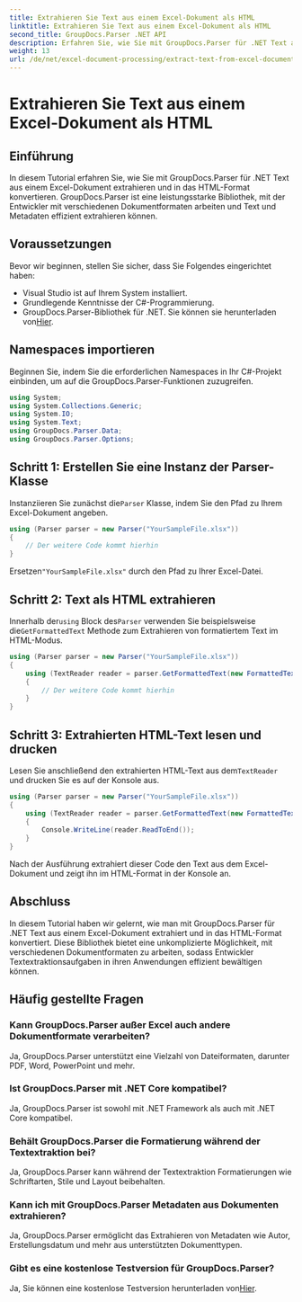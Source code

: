 ```yaml
---
title: Extrahieren Sie Text aus einem Excel-Dokument als HTML
linktitle: Extrahieren Sie Text aus einem Excel-Dokument als HTML
second_title: GroupDocs.Parser .NET API
description: Erfahren Sie, wie Sie mit GroupDocs.Parser für .NET Text aus Excel-Dokumenten extrahieren und in HTML konvertieren.
weight: 13
url: /de/net/excel-document-processing/extract-text-from-excel-document-as-html/
---
```


# Extrahieren Sie Text aus einem Excel-Dokument als HTML

## Einführung
In diesem Tutorial erfahren Sie, wie Sie mit GroupDocs.Parser für .NET Text aus einem Excel-Dokument extrahieren und in das HTML-Format konvertieren. GroupDocs.Parser ist eine leistungsstarke Bibliothek, mit der Entwickler mit verschiedenen Dokumentformaten arbeiten und Text und Metadaten effizient extrahieren können.
## Voraussetzungen
Bevor wir beginnen, stellen Sie sicher, dass Sie Folgendes eingerichtet haben:
- Visual Studio ist auf Ihrem System installiert.
- Grundlegende Kenntnisse der C#-Programmierung.
-  GroupDocs.Parser-Bibliothek für .NET. Sie können sie herunterladen von[Hier](https://releases.groupdocs.com/parser/net/).
## Namespaces importieren
Beginnen Sie, indem Sie die erforderlichen Namespaces in Ihr C#-Projekt einbinden, um auf die GroupDocs.Parser-Funktionen zuzugreifen.
```csharp
using System;
using System.Collections.Generic;
using System.IO;
using System.Text;
using GroupDocs.Parser.Data;
using GroupDocs.Parser.Options;
```
## Schritt 1: Erstellen Sie eine Instanz der Parser-Klasse
 Instanziieren Sie zunächst die`Parser` Klasse, indem Sie den Pfad zu Ihrem Excel-Dokument angeben.
```csharp
using (Parser parser = new Parser("YourSampleFile.xlsx"))
{
    // Der weitere Code kommt hierhin
}
```
 Ersetzen`"YourSampleFile.xlsx"` durch den Pfad zu Ihrer Excel-Datei.
## Schritt 2: Text als HTML extrahieren
 Innerhalb der`using` Block des`Parser` verwenden Sie beispielsweise die`GetFormattedText` Methode zum Extrahieren von formatiertem Text im HTML-Modus.
```csharp
using (Parser parser = new Parser("YourSampleFile.xlsx"))
{
    using (TextReader reader = parser.GetFormattedText(new FormattedTextOptions(FormattedTextMode.Html)))
    {
        // Der weitere Code kommt hierhin
    }
}
```
## Schritt 3: Extrahierten HTML-Text lesen und drucken
 Lesen Sie anschließend den extrahierten HTML-Text aus dem`TextReader` und drucken Sie es auf der Konsole aus.
```csharp
using (Parser parser = new Parser("YourSampleFile.xlsx"))
{
    using (TextReader reader = parser.GetFormattedText(new FormattedTextOptions(FormattedTextMode.Html)))
    {
        Console.WriteLine(reader.ReadToEnd());
    }
}
```
Nach der Ausführung extrahiert dieser Code den Text aus dem Excel-Dokument und zeigt ihn im HTML-Format in der Konsole an.
## Abschluss
In diesem Tutorial haben wir gelernt, wie man mit GroupDocs.Parser für .NET Text aus einem Excel-Dokument extrahiert und in das HTML-Format konvertiert. Diese Bibliothek bietet eine unkomplizierte Möglichkeit, mit verschiedenen Dokumentformaten zu arbeiten, sodass Entwickler Textextraktionsaufgaben in ihren Anwendungen effizient bewältigen können.

## Häufig gestellte Fragen
### Kann GroupDocs.Parser außer Excel auch andere Dokumentformate verarbeiten?
Ja, GroupDocs.Parser unterstützt eine Vielzahl von Dateiformaten, darunter PDF, Word, PowerPoint und mehr.
### Ist GroupDocs.Parser mit .NET Core kompatibel?
Ja, GroupDocs.Parser ist sowohl mit .NET Framework als auch mit .NET Core kompatibel.
### Behält GroupDocs.Parser die Formatierung während der Textextraktion bei?
Ja, GroupDocs.Parser kann während der Textextraktion Formatierungen wie Schriftarten, Stile und Layout beibehalten.
### Kann ich mit GroupDocs.Parser Metadaten aus Dokumenten extrahieren?
Ja, GroupDocs.Parser ermöglicht das Extrahieren von Metadaten wie Autor, Erstellungsdatum und mehr aus unterstützten Dokumenttypen.
### Gibt es eine kostenlose Testversion für GroupDocs.Parser?
 Ja, Sie können eine kostenlose Testversion herunterladen von[Hier](https://releases.groupdocs.com/).